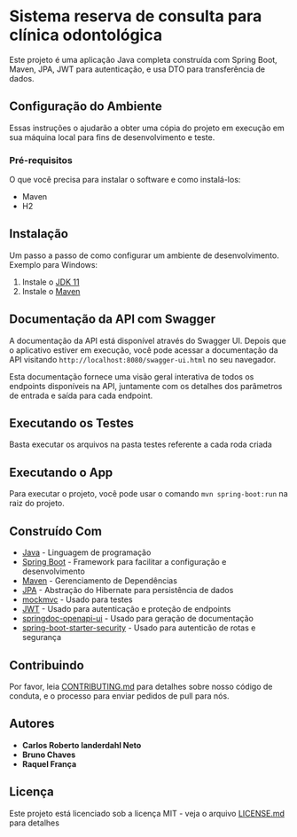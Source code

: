 # Sistema reserva de consulta para clínica odontológica

Este projeto é uma aplicação Java completa construída com Spring Boot, Maven, JPA, JWT para autenticação, e usa DTO para transferência de dados.

## Configuração do Ambiente

Essas instruções o ajudarão a obter uma cópia do projeto em execução em sua máquina local para fins de desenvolvimento e teste.

### Pré-requisitos

O que você precisa para instalar o software e como instalá-los:

- Maven
- H2

## Instalação

Um passo a passo de como configurar um ambiente de desenvolvimento. Exemplo para Windows:

1. Instale o [JDK 11](https://www.oracle.com/java/technologies/javase-jdk11-downloads.html)
2. Instale o [Maven](https://maven.apache.org/download.cgi)

## Documentação da API com Swagger

A documentação da API está disponível através do Swagger UI. Depois que o aplicativo estiver em execução, você pode acessar a documentação da API visitando `http://localhost:8080/swagger-ui.html` no seu navegador.

Esta documentação fornece uma visão geral interativa de todos os endpoints disponíveis na API, juntamente com os detalhes dos parâmetros de entrada e saída para cada endpoint.

## Executando os Testes

Basta executar os arquivos na pasta testes referente a cada roda criada

## Executando o App

Para executar o projeto, você pode usar o comando `mvn spring-boot:run` na raiz do projeto.

## Construído Com

* [Java](https://www.java.com) - Linguagem de programação
* [Spring Boot](https://spring.io/projects/spring-boot) - Framework para facilitar a configuração e desenvolvimento
* [Maven](https://maven.apache.org/) - Gerenciamento de Dependências
* [JPA](https://spring.io/projects/spring-data-jpa) - Abstração do Hibernate para persistência de dados
* [mockmvc](https://docs.spring.io/spring-framework/docs/current/javadoc-api/org/springframework/test/web/servlet/MockMvc.html) - Usado para testes
* [JWT](https://jwt.io/) - Usado para autenticação e proteção de endpoints
* [springdoc-openapi-ui](https://springdoc.org/) - Usado para geração de documentação
* [spring-boot-starter-security](https://docs.spring.io/spring-security/reference/getting-spring-security.html) - Usado para autenticão de rotas e segurança

## Contribuindo

Por favor, leia [CONTRIBUTING.md](https://gist.github.com/PurpleBooth/b24679402957c63ec426) para detalhes sobre nosso código de conduta, e o processo para enviar pedidos de pull para nós.

## Autores

* **Carlos Roberto landerdahl Neto**
* **Bruno Chaves**
* **Raquel França**

## Licença

Este projeto está licenciado sob a licença MIT - veja o arquivo [LICENSE.md](LICENSE.md) para detalhes
